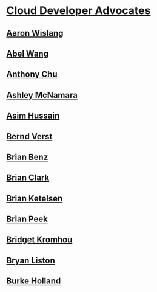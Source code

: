 # [Cloud Developer Advocates](index.md)
## [Aaron Wislang](aaron-wislang)
## [Abel Wang](abel-wang)
## [Anthony Chu](anthony-chu)
## [Ashley McNamara](ashley-mcnamara)
## [Asim Hussain](asim-hussain)
## [Bernd Verst](bernd-verst)
## [Brian Benz](brian-benz)
## [Brian Clark](brian-clark)
## [Brian Ketelsen](brian-ketelsen)
## [Brian Peek](brian-peek)
## [Bridget Kromhou](bridget-kromhou)
## [Bryan Liston](bryan-liston)
## [Burke Holland](burke-holland)
